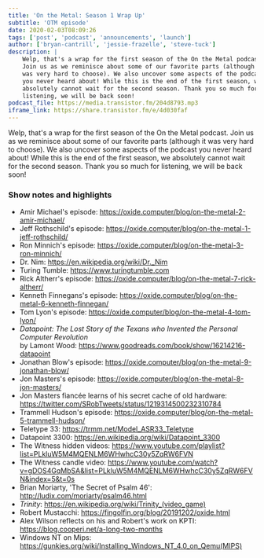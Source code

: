 ```yaml
---
title: 'On the Metal: Season 1 Wrap Up'
subtitle: 'OTM episode'
date: 2020-02-03T08:09:26
tags: ['post', 'podcast', 'announcements', 'launch']
author: ['bryan-cantrill', 'jessie-frazelle', 'steve-tuck']
description: |
    Welp, that's a wrap for the first season of the On the Metal podcast. 
    Join us as we reminisce about some of our favorite parts (although it 
    was very hard to choose). We also uncover some aspects of the podcast 
    you never heard about! While this is the end of the first season, we 
    absolutely cannot wait for the second season. Thank you so much for 
    listening, we will be back soon!
podcast_file: https://media.transistor.fm/204d8793.mp3
iframe_link: https://share.transistor.fm/e/4d030faf
---
```


Welp, that's a wrap for the first season of the On the Metal podcast. Join us 
as we reminisce about some of our favorite parts (although it was very hard to 
choose). We also uncover some aspects of the podcast you never heard about! 
While this is the end of the first season, we absolutely cannot wait for the 
second season. Thank you so much for listening, we will be back soon!

### Show notes and highlights

- Amir Michael's episode: https://oxide.computer/blog/on-the-metal-2-amir-michael/
- Jeff Rothschild's episode: https://oxide.computer/blog/on-the-metal-1-jeff-rothschild/
- Ron Minnich's episode: https://oxide.computer/blog/on-the-metal-3-ron-minnich/
- Dr. Nim: https://en.wikipedia.org/wiki/Dr._Nim
- Turing Tumble: https://www.turingtumble.com
- Rick Altherr's episode: https://oxide.computer/blog/on-the-metal-7-rick-altherr/
- Kenneth Finnegans's episode: https://oxide.computer/blog/on-the-metal-6-kenneth-finnegan/
- Tom Lyon's episode: https://oxide.computer/blog/on-the-metal-4-tom-lyon/
- *Datapoint: The Lost Story of the Texans who Invented the Personal Computer Revolution*   
  by Lamont Wood: https://www.goodreads.com/book/show/16214216-datapoint
- Jonathan Blow's episode: https://oxide.computer/blog/on-the-metal-9-jonathan-blow/
- Jon Masters's episode: https://oxide.computer/blog/on-the-metal-8-jon-masters/
- Jon Masters fiancée learns of his secret cache of old hardware: https://twitter.com/SRobTweets/status/1219314500232310784
- Trammell Hudson's episode: https://oxide.computer/blog/on-the-metal-5-trammell-hudson/
- Teletype 33: https://trmm.net/Model_ASR33_Teletype
- Datapoint 3300: https://en.wikipedia.org/wiki/Datapoint_3300
- The Witness hidden videos: https://www.youtube.com/playlist?list=PLkluW5M4MQENLM6WHwhcC30y5ZqRW6FVN
- The Witness candle video: https://www.youtube.com/watch?v=gDOS4GqMbSA&list=PLkluW5M4MQENLM6WHwhcC30y5ZqRW6FVN&index=5&t=0s
- Brian Moriarty, 'The Secret of Psalm 46': http://ludix.com/moriarty/psalm46.html
- *Trinity*: <a href='https://en.wikipedia.org/wiki/Trinity_(video_game)'>https://en.wikipedia.org/wiki/Trinity_(video_game)</a>
- Robert Mustacchi: https://fingolfin.org/blog/20191202/oxide.html
- Alex Wilson reflects on his and Robert's work on KPTI: https://blog.cooperi.net/a-long-two-months
- Windows NT on Mips: <a href='https://gunkies.org/wiki/Installing_Windows_NT_4.0_on_Qemu(MIPS)'>https://gunkies.org/wiki/Installing_Windows_NT_4.0_on_Qemu(MIPS)</a>
